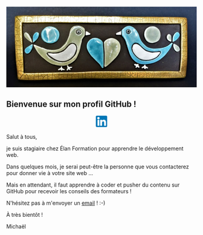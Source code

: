 ![Cover](https://github.com/Goldorakor/Goldorakor/blob/main/img/boite_oiseaux.jpg)

## Bienvenue sur mon profil GitHub !

<p align='center'>
<a href="https://www.linkedin.com/in/michael-heid-846663329/"><img height="30" src="https://github.com/Goldorakor/Goldorakor/blob/main/img/linkedin.png?raw=true"></a>
</p>

<p>Salut à tous,</p>

<p>je suis stagiaire chez Élan Formation pour apprendre le développement web.</p>
<p>Dans quelques mois, je serai peut-être la personne que vous contacterez pour donner vie à votre site web ...</p>
<p>Mais en attendant, il faut apprendre à coder et pusher du contenu sur GitHub pour recevoir les conseils des formateurs !</p>

<!--
**Goldorakor/Goldorakor** is a ✨ _special_ ✨ repository because its `README.md` (this file) appears on your GitHub profile.

Here are some ideas to get you started:

- 🔭 I’m currently working on ...
- 🌱 I’m currently learning ...
- 👯 I’m looking to collaborate on ...
- 🤔 I’m looking for help with ...
- 💬 Ask me about ...
- 📫 How to reach me: ...
- 😄 Pronouns: ...
- ⚡ Fun fact: ...
-->

N'hésitez pas à m'envoyer un [email](mailto:michael123456222444666@gmail.com) ! :-)
<p></p>À très bientôt !</p>
<p></p>Michaël</p>
